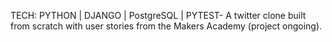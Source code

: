 TECH: PYTHON | DJANGO | PostgreSQL | PYTEST- A twitter clone built from scratch with user stories from the Makers Academy (project ongoing).
